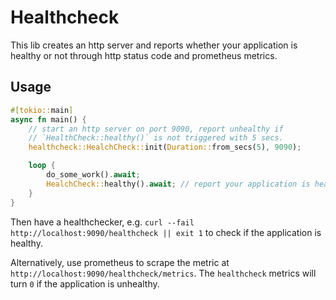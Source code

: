 # Healthcheck

This lib creates an http server and reports whether your application is healthy
or not through http status code and prometheus metrics.

## Usage

```rust
#[tokio::main]
async fn main() {
    // start an http server on port 9090, report unhealthy if 
    // `HealthCheck::healthy()` is not triggered with 5 secs.
    healthcheck::HealchCheck::init(Duration::from_secs(5), 9090); 

    loop {
        do_some_work().await;
        HealchCheck::healthy().await; // report your application is healthy
    }
}
```

Then have a healthchecker, e.g. `curl --fail http://localhost:9090/healthcheck || exit 1`
to check if the application is healthy.

Alternatively, use prometheus to scrape the metric at `http://localhost:9090/healthcheck/metrics`.
The `healthcheck` metrics will turn `0` if the application is unhealthy.